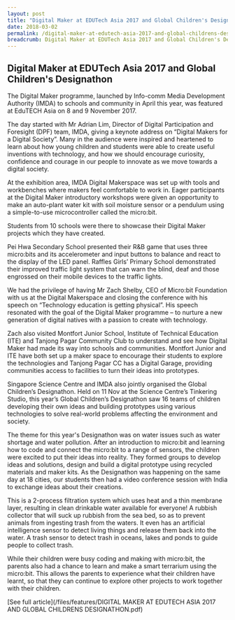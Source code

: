 ```yaml
---
layout: post
title: "Digital Maker at EDUTech Asia 2017 and Global Children's Designathon"
date: 2018-03-02
permalink: /digital-maker-at-edutech-asia-2017-and-global-childrens-designathon/
breadcrumb: Digital Maker at EDUTech Asia 2017 and Global Children's Designathon
---
```


## Digital Maker at EDUTech Asia 2017 and Global Children's Designathon

The Digital Maker programme, launched by Info-comm Media Development Authority (IMDA) to schools and community in April this year, was featured at EduTECH Asia on 8 and 9 November 2017. 


The day started with Mr Adrian Lim, Director of Digital Participation and Foresight (DPF) team, IMDA, giving a keynote address on “Digital Makers for a Digital Society”.  Many in the audience were inspired and heartened to learn about how young children and students were able to create useful inventions with technology, and how we should encourage curiosity, confidence and courage in our people to innovate as we move towards a digital society.

At the exhibition area, IMDA Digital Makerspace was set up with tools and workbenches where makers feel comfortable to work in. Eager participants at the Digital Maker introductory workshops were given an opportunity to make an auto-plant water kit with soil moisture sensor or a pendulum using a simple-to-use microcontroller called the micro:bit.

Students from 10 schools were there to showcase their Digital Maker projects which they have created. 

   
Pei Hwa Secondary School presented their R&B game that uses three micro:bits and its accelerometer and input buttons to balance and react to the display of the LED panel. Raffles Girls’ Primary School demonstrated their improved traffic light system that can warn the blind, deaf and those engrossed on their mobile devices to the traffic lights.

  We had the privilege of having Mr Zach Shelby, CEO of Micro:bit Foundation with us at the Digital Makerspace and closing the conference with his speech on “Technology education is getting physical”. His speech resonated with the goal of the Digital Maker programme – to nurture a new generation of digital natives with a passion to create with technology.

Zach also visited Montfort Junior School, Institute of Technical Education (ITE) and Tanjong Pagar Community Club to understand and see how Digital Maker had made its way into schools and communities. Montfort Junior and ITE have both set up a maker space to encourage their students to explore the technologies and Tanjong Pagar CC has a Digital Garage, providing communities access to facilities to turn their ideas into prototypes. 
   

Singapore Science Centre and IMDA also jointly organised the Global Children’s Designathon. Held on 11 Nov at the Science Centre’s Tinkering Studio, this year’s Global Children’s Designathon saw 16 teams of children developing their own ideas and building prototypes using various technologies to solve real-world problems affecting the environment and society. 

 

The theme for this year's Designathon was on water issues such as water shortage and water pollution. After an introduction to micro:bit and learning how to code and connect the micro:bit to a range of sensors, the children were excited to put their ideas into reality. They formed groups to develop ideas and solutions, design and build a digital prototype using recycled materials and maker kits.  As the Designathon was happening on the same day at 18 cities, our students then had a video conference session with India to exchange ideas about their creations.

   
This is a 2-process filtration system which uses heat and a thin membrane layer, resulting in clean drinkable water available for everyone! A rubbish collector that will suck up rubbish from the sea bed, so as to prevent animals from ingesting trash from the waters. It even has an artificial intelligence sensor to detect living things and release them back into the water. A trash sensor to detect trash in oceans, lakes and ponds to guide people to collect trash.

While their children were busy coding and making with micro:bit, the parents also had a chance to learn and make a smart terrarium using the micro:bit.  This allows the parents to experience what their children have learnt, so that they can continue to explore other projects to work together with their children. 

[See full article](/files/features/DIGITAL MAKER AT EDUTECH ASIA 2017 AND GLOBAL CHILDRENS DESIGNATHON.pdf)
